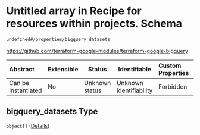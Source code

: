 # Untitled array in Recipe for resources within projects. Schema

```txt
undefined#/properties/bigquery_datasets
```

<https://github.com/terraform-google-modules/terraform-google-bigquery>


| Abstract            | Extensible | Status         | Identifiable            | Custom Properties | Additional Properties | Access Restrictions | Defined In                                                                                                          |
| :------------------ | ---------- | -------------- | ----------------------- | :---------------- | --------------------- | ------------------- | ------------------------------------------------------------------------------------------------------------------- |
| Can be instantiated | No         | Unknown status | Unknown identifiability | Forbidden         | Allowed               | none                | [resources.schema.json\*](../../../../../../../../../../tmp/182028425/resources.schema.json "open original schema") |

## bigquery_datasets Type

`object[]` ([Details](resources-properties-bigquery_datasets-items.md))
